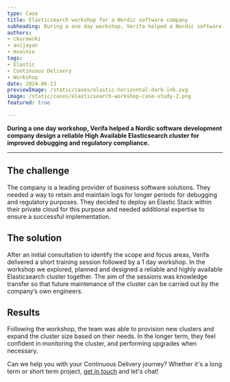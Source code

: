 ```yaml
---
type: Case
title: Elasticsearch workshop for a Nordic software company
subheading: During a one day workshop, Verifa helped a Nordic software development company design a reliable High Available Elasticsearch cluster for improved debugging and regulatory compliance.
authors:
- ckurowski
- avijayan
- mvainio
tags:
- Elastic
- Continuous Delivery
- Workshop
date: 2024-06-13
previewImage: /static/cases/elastic-horizontal-dark-ink.svg
image: /static/cases/elasticsearch-workshop-case-study-2.png
featured: true

---
```


**During a one day workshop, Verifa helped a Nordic software development company design a reliable High Available Elasticsearch cluster for improved debugging and regulatory compliance.**

***

## The challenge

The company is a leading provider of business software solutions. They needed a way to retain and maintain logs for longer periods for debugging and regulatory purposes. They decided to deploy an Elastic Stack within their private cloud for this purpose and needed additional expertise to ensure a successful implementation.

## The solution

After an initial consultation to identify the scope and focus areas, Verifa delivered a short training session followed by a 1 day workshop. In the workshop we explored, planned and designed a reliable and highly available Elasticsearch cluster together. The aim of the sessions was knowledge transfer so that future maintenance of the cluster can be carried out by the company’s own engineers.

## Results

Following the workshop, the team was able to provision new clusters and expand the cluster size based on their needs. In the longer term, they feel confident in monitoring the cluster, and performing upgrades when necessary.

Can we help you with your Continuous Delivery journey? Whether it's a long term or short term project, [get in touch](/contact/) and let's chat!
